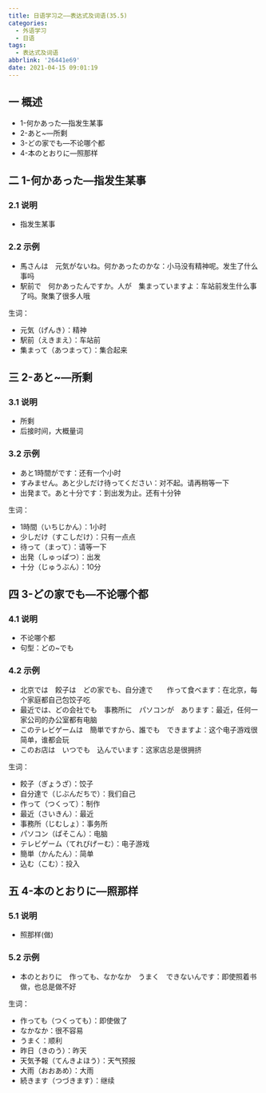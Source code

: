 ```yaml
---
title: 日语学习之——表达式及词语(35.5)
categories:
  - 外语学习
  - 日语
tags:
  - 表达式及词语
abbrlink: '26441e69'
date: 2021-04-15 09:01:19
---
```

## 一 概述

* 1-何かあった—指发生某事
* 2-あと~—所剩
* 3-どの家でも—不论哪个都
* 4-本のとおりに—照那样

<!--more-->

## 二 1-何かあった—指发生某事

### 2.1 说明

* 指发生某事

### 2.2 示例

* 馬さんは　元気がないね。何かあったのかな：小马没有精神呢。发生了什么事吗
* 駅前で　何かあったんですか。人が　集まっていますよ：车站前发生什么事了吗。聚集了很多人哦

生词：

* 元気（げんき）：精神
* 駅前（えきまえ）：车站前
* 集まって（あつまって）：集合起来

## 三 2-あと~—所剩

### 3.1 说明

* 所剩
* 后接时间，大概量词

### 3.2 示例

* あと1時間がです：还有一个小时
* すみません。あと少しだけ待ってください：对不起。请再稍等一下
* 出発まで。あと十分です：到出发为止。还有十分钟

生词：

* 1時間（いちじかん）：1小时
* 少しだけ（すこしだけ）：只有一点点
* 待って（まって）：请等一下
* 出発（しゅっぱつ）：出发
* 十分（じゅうぶん）：10分

## 四 3-どの家でも—不论哪个都

### 4.1 说明

* 不论哪个都
* 句型：どの~でも

### 4.2 示例

* 北京では　餃子は　どの家でも、自分達で　　作って食べます：在北京，每个家庭都自己包饺子吃
* 最近では、どの会社でも　事務所に　パソコンが　あります：最近，任何一家公司的办公室都有电脑
* このテレビゲームは　簡単ですから、誰でも　できますよ：这个电子游戏很简单，谁都会玩
* このお店は　いつでも　込んでいます：这家店总是很拥挤

生词：

* 餃子（ぎょうざ）：饺子
* 自分達で（じぶんだちで）：我们自己
* 作って（つくって）：制作
* 最近（さいきん）：最近
* 事務所（じむしょ）：事务所
* パソコン（ぱそこん）：电脑
* テレビゲーム（てれびげーむ）：电子游戏
* 簡単（かんたん）：简单
* 込む（こむ）：投入

## 五 4-本のとおりに—照那样

### 5.1 说明

* 照那样(做)

### 5.2 示例

* 本のとおりに　作っても、なかなか　うまく　できないんです：即使照着书做，也总是做不好

生词：

* 作っても（つくっても）：即使做了
* なかなか：很不容易
* うまく：顺利
* 昨日（きのう）：昨天
* 天気予報（てんきよほう）：天气预报
* 大雨（おおあめ）：大雨
* 続きます（つづきます）：继续

